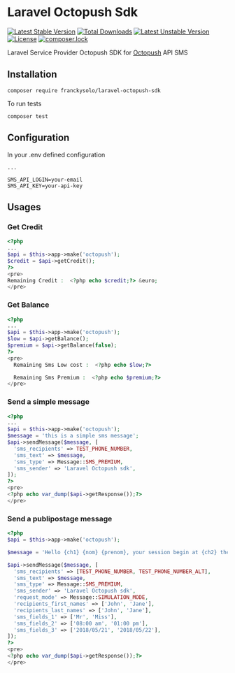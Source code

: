 # Laravel Octopush Sdk

[![Latest Stable Version](https://poser.pugx.org/franckysolo/laravel-octopush-sdk/v/stable)](https://packagist.org/packages/franckysolo/laravel-octopush-sdk)
[![Total Downloads](https://poser.pugx.org/franckysolo/laravel-octopush-sdk/downloads)](https://packagist.org/packages/franckysolo/laravel-octopush-sdk)
[![Latest Unstable Version](https://poser.pugx.org/franckysolo/laravel-octopush-sdk/v/unstable)](https://packagist.org/packages/franckysolo/laravel-octopush-sdk)
[![License](https://poser.pugx.org/franckysolo/laravel-octopush-sdk/license)](https://packagist.org/packages/franckysolo/laravel-octopush-sdk)
[![composer.lock](https://poser.pugx.org/franckysolo/laravel-octopush-sdk/composerlock)](https://packagist.org/packages/franckysolo/laravel-octopush-sdk)

Laravel Service Provider Octopush SDK for [Octopush](http://www.octopush.com/) API SMS


## Installation

```
composer require franckysolo/laravel-octopush-sdk
```

To run tests

```
composer test
```

## Configuration

In your .env defined configuration

```
...

SMS_API_LOGIN=your-email
SMS_API_KEY=your-api-key
```

## Usages


### Get Credit

```php
<?php
...
$api = $this->app->make('octopush');
$credit = $api->getCredit();
?>
<pre>
Remaining Credit :  <?php echo $credit;?> &euro;
</pre>

```

### Get Balance

```php
<?php
...
$api = $this->app->make('octopush');
$low = $api->getBalance();
$premium = $api->getBalance(false);
?>
<pre>
  Remaining Sms Low cost :  <?php echo $low;?>

  Remaining Sms Premium :  <?php echo $premium;?>
</pre>

```

### Send a simple message

```php
<?php
...
$api = $this->app->make('octopush');
$message = 'this is a simple sms message';
$api->sendMessage($message, [
  'sms_recipients' => TEST_PHONE_NUMBER,
  'sms_text' => $message,
  'sms_type' => Message::SMS_PREMIUM,
  'sms_sender' => 'Laravel Octopush sdk',
]);
?>
<pre>
<?php echo var_dump($api->getResponse());?>
</pre>

```

### Send a publipostage message

```php
<?php
$api = $this->app->make('octopush');

$message = 'Hello {ch1} {nom} {prenom}, your session begin at {ch2} the {ch3}';

$api->sendMessage($message, [
  'sms_recipients' => [TEST_PHONE_NUMBER, TEST_PHONE_NUMBER_ALT],
  'sms_text' => $message,
  'sms_type' => Message::SMS_PREMIUM,
  'sms_sender' => 'Laravel Octopush sdk',
  'request_mode' => Message::SIMULATION_MODE,
  'recipients_first_names' => ['John', 'Jane'],
  'recipients_last_names' => ['John', 'Jane'],
  'sms_fields_1' => ['Mr', 'Miss'],
  'sms_fields_2' => ['08:00 am', '01:00 pm'],
  'sms_fields_3' => ['2018/05/21', '2018/05/22'],
]);
?>
<pre>
<?php echo var_dump($api->getResponse());?>
</pre>
```
